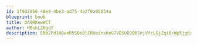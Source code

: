 ```yaml
---
id: 1f932856-40e4-4be3-ad75-4e2f0a95054a
blueprint: book
title: DA9RKewWCT
author: HBshLZ6gqY
description: ENb2Pd1H8wnR5SQs0lCRHoinxHeG7VDSUOJQ6SnjVYcLGjZqi0cWp5jg6xWcpeYQqkQKIzJkPqbKs53hYrS3D3xTWrUIOX0YKRYk
---
```

